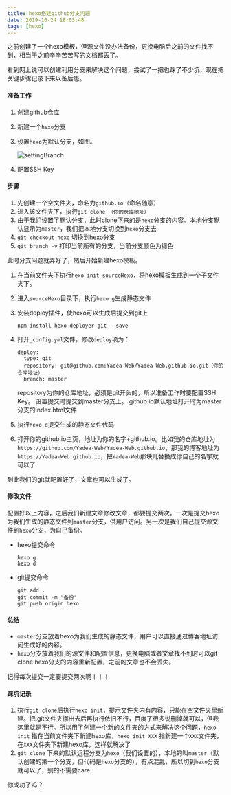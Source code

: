 ```yaml
---
title: hexo搭建github分支问题
date: 2019-10-24 18:03:48
tags: [hexo]
---
```


之前创建了一个hexo模板，但源文件没办法备份，更换电脑后之前的文件找不到，相当于之前辛辛苦苦写的文档都丢了。

看到网上说可以创建利用分支来解决这个问题，尝试了一把也踩了不少坑，现在把关键步骤记录下来以备后患。

#### 准备工作

1. 创建github仓库
2. 新建一个`hexo`分支
3. 设置`hexo`为默认分支，如图。

	![settingBranch](settingBranch.jpg)
	
4. 配置SSH Key

#### 步骤

1. 先创建一个空文件夹，命名为`github.io`（命名随意）
2. 进入该文件夹下，执行`git clone （你的仓库地址）`
3. 由于我们设置了默认分支，此时clone下来的是`hexo`分支的内容。本地分支默认显示为`master`，我们把本地分支切换到`hexo`分支去
4. `git checkout hexo`  切换到hexo分支
5. `git branch -v`  打印当前所有的分支，当前分支颜色为绿色

此时分支问题就弄好了，然后开始新建hexo模板。

1. 在当前文件夹下执行`hexo init sourceHexo`，将hexo模板生成到一个子文件夹下。
2. 进入`sourceHexo`目录下，执行`hexo g`生成静态文件
3. 安装deploy插件，使hexo可以生成后提交到git上

	```
	npm install hexo-deployer-git --save
	```
4. 打开`_config.yml`文件，修改`deploy`项为：

	```
	deploy:
	  type: git
	  repository: git@github.com:Yadea-Web/Yadea-Web.github.io.git（你的仓库地址）
	  branch: master
	```
	
	repository为你的仓库地址，必须是git开头的，所以准备工作时要配置SSH Key。
	设置提交时提交到master分支上。
	github.io默认地址打开时为master分支的index.html文件
5. 执行`hexo d`提交生成的静态文件代码
6. 打开你的github.io主页，地址为你的名字+github.io。比如我的仓库地址为`https://github.com/Yadea-Web/Yadea-Web.github.io`，那我的博客地址为`https://Yadea-Web.github.io`，把`Yadea-Web`那块儿替换成你自己的名字就可以了

到此我们的git就配置好了，文章也可以生成了。

#### 修改文件

配置好以上内容，之后我们新建文章修改文章，都要提交两次。一次是提交hexo为我们生成的静态文件到`master`分支，供用户访问。另一次是我们自己提交源文件到`hexo`分支，为自己备份。

* hexo提交命令

	```
	hexo g
	hexo d
	```
* git提交命令

	```
	git add .
	git commit -m "备份"
	git push origin hexo
	```	

#### 总结

* `master`分支放着hexo为我们生成的静态文件，用户可以直接通过博客地址访问生成好的内容。
* `hexo`分支放着我们的源文件和配置信息，更换电脑或者文章找不到时可以git clone hexo分支的内容重新配置，之前的文章也不会丢失。


记得每次提交一定要提交两次啊！！！

#### 踩坑记录

1. 执行`git clone`后执行`hexo init`，提示文件夹内有内容，只能在空文件夹里新建。把.git文件夹挪出去后再执行依旧不行，百度了很多说删掉就可以，但我这里就是不行。所以用了创建一个新的文件夹的方式来解决这个问题，`hexo init` 指在当前文件夹下新建hexo库，`hexo init XXX` 指新建一个`XXX`文件夹，在`XXX`文件夹下新建hexo库，这样就解决了
2. `git clone` 下来的默认远程分支为`hexo`（我们设置的），本地的叫`master`（默认创建的第一个分支，但代码是`hexo`分支的），有点混乱，所以切到`hexo`分支就可以了，别的不需要care


你成功了吗？